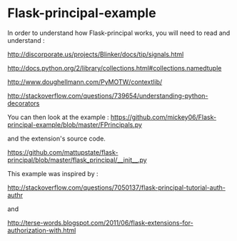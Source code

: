 Flask-principal-example
=======================

In order to understand how Flask-principal works, you will need to read and understand :


http://discorporate.us/projects/Blinker/docs/tip/signals.html

http://docs.python.org/2/library/collections.html#collections.namedtuple

http://www.doughellmann.com/PyMOTW/contextlib/

http://stackoverflow.com/questions/739654/understanding-python-decorators



You can then look at the example :
https://github.com/mickey06/Flask-principal-example/blob/master/FPrincipals.py

and the extension's source code.

https://github.com/mattupstate/flask-principal/blob/master/flask_principal/__init__.py

This example was inspired by :

http://stackoverflow.com/questions/7050137/flask-principal-tutorial-auth-authr

and 

http://terse-words.blogspot.com/2011/06/flask-extensions-for-authorization-with.html


